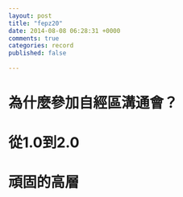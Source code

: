```yaml
---
layout: post
title: "fepz20"
date: 2014-08-08 06:28:31 +0000
comments: true
categories: record
published: false
 
---
```


# 為什麼參加自經區溝通會？

# 從1.0到2.0

# 頑固的高層

